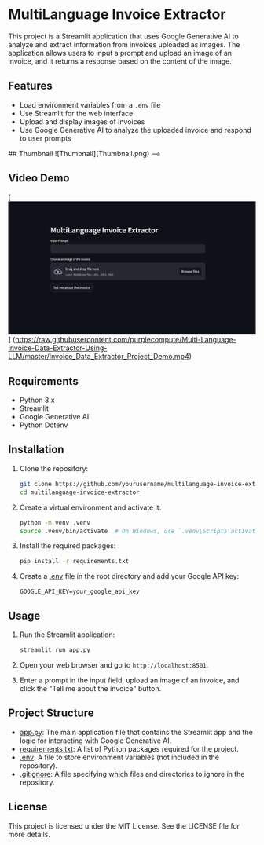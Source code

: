 <!--
# MultiLanguage Invoice Extractor

This project is a Streamlit application that uses Google Generative AI to analyze and extract information from invoices uploaded as images. The application allows users to input a prompt and upload an image of an invoice, and it returns a response based on the content of the image.

## Features

- Load environment variables from a `.env` file
- Use Streamlit for the web interface
- Upload and display images of invoices
- Use Google Generative AI to analyze the uploaded invoice and respond to user prompts

## Requirements

- Python 3.x
- Streamlit
- Google Generative AI
- Python Dotenv

## Installation

1. Clone the repository:
    ```sh
    git clone https://github.com/yourusername/multilanguage-invoice-extractor.git
    cd multilanguage-invoice-extractor
    ```

2. Create a virtual environment and activate it:
    ```sh
    python -m venv .venv
    source .venv/bin/activate  # On Windows, use `.venv\Scripts\activate`
    ```

3. Install the required packages:
    ```sh
    pip install -r requirements.txt
    ```

4. Create a [.env](http://_vscodecontentref_/0) file in the root directory and add your Google API key:
    ```env
    GOOGLE_API_KEY=your_google_api_key
    ```

## Usage

1. Run the Streamlit application:
    ```sh
    streamlit run app.py
    ```

2. Open your web browser and go to `http://localhost:8501`.

3. Enter a prompt in the input field, upload an image of an invoice, and click the "Tell me about the invoice" button.

## Project Structure

- [app.py](http://_vscodecontentref_/1): The main application file that contains the Streamlit app and the logic for interacting with Google Generative AI.
- [requirements.txt](http://_vscodecontentref_/2): A list of Python packages required for the project.
- [.env](http://_vscodecontentref_/3): A file to store environment variables (not included in the repository).
- [.gitignore](http://_vscodecontentref_/4): A file specifying which files and directories to ignore in the repository.

## License

This project is licensed under the MIT License. See the LICENSE file for more details.
-->

# MultiLanguage Invoice Extractor

This project is a Streamlit application that uses Google Generative AI to analyze and extract information from invoices uploaded as images. The application allows users to input a prompt and upload an image of an invoice, and it returns a response based on the content of the image.

## Features

- Load environment variables from a `.env` file
- Use Streamlit for the web interface
- Upload and display images of invoices
- Use Google Generative AI to analyze the uploaded invoice and respond to user prompts
<!-->
## Thumbnail

![Thumbnail](Thumbnail.png)
-->
## Video Demo



[![Watch the video](https://raw.githubusercontent.com/purplecompute/Multi-Language-Invoice-Data-Extractor-Using-LLM/master/Thumbnail_(Project_Demo).png)]
(https://raw.githubusercontent.com/purplecompute/Multi-Language-Invoice-Data-Extractor-Using-LLM/master/Invoice_Data_Extractor_Project_Demo.mp4)

## Requirements

- Python 3.x
- Streamlit
- Google Generative AI
- Python Dotenv

## Installation

1. Clone the repository:
    ```sh
    git clone https://github.com/yourusername/multilanguage-invoice-extractor.git
    cd multilanguage-invoice-extractor
    ```

2. Create a virtual environment and activate it:
    ```sh
    python -m venv .venv
    source .venv/bin/activate  # On Windows, use `.venv\Scripts\activate`
    ```

3. Install the required packages:
    ```sh
    pip install -r requirements.txt
    ```

4. Create a [.env](http://_vscodecontentref_/0) file in the root directory and add your Google API key:
    ```env
    GOOGLE_API_KEY=your_google_api_key
    ```

## Usage

1. Run the Streamlit application:
    ```sh
    streamlit run app.py
    ```

2. Open your web browser and go to `http://localhost:8501`.

3. Enter a prompt in the input field, upload an image of an invoice, and click the "Tell me about the invoice" button.

## Project Structure

- [app.py](http://_vscodecontentref_/1): The main application file that contains the Streamlit app and the logic for interacting with Google Generative AI.
- [requirements.txt](http://_vscodecontentref_/2): A list of Python packages required for the project.
- [.env](http://_vscodecontentref_/3): A file to store environment variables (not included in the repository).
- [.gitignore](http://_vscodecontentref_/4): A file specifying which files and directories to ignore in the repository.

## License

This project is licensed under the MIT License. See the LICENSE file for more details.